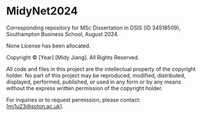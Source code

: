 # MidyNet2024
Corresponding repository for MSc Dissertation in DSIS (ID 34518509), Southampton Business School,  August 2024.

None License has been allocated. 

Copyright © [Year] [Midy Jiang]. All Rights Reserved.

All code and files in this project are the intellectual property of the copyright holder. No part of this project may be reproduced, modified, distributed, displayed, performed, published, or used in any form or by any means without the express written permission of the copyright holder.

For inquiries or to request permission, please contact: [mj1u23@soton.ac.uk].
